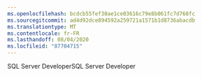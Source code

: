 ```yaml
---
ms.openlocfilehash: bcdcb55fef30ae1ce03616c79e8b061fc7d768fc
ms.sourcegitcommit: ad4d92dce894592a259721a1571b1d8736abacdb
ms.translationtype: MT
ms.contentlocale: fr-FR
ms.lasthandoff: 08/04/2020
ms.locfileid: "87704715"
---
```

<span data-ttu-id="d89c7-101">SQL Server Developer</span><span class="sxs-lookup"><span data-stu-id="d89c7-101">SQL Server Developer</span></span>
